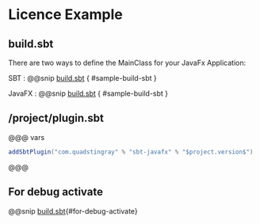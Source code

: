 # Licence Example


## build.sbt
There are two ways to define the MainClass for your JavaFx Application:

SBT
: @@snip [build.sbt](../../../sbt-test/mac/licences-sbt/build.sbt) { #sample-build-sbt }

JavaFX
: @@snip [build.sbt](../../../sbt-test/mac/licences-javafx/build.sbt) { #sample-build-sbt }

## /project/plugin.sbt
@@@ vars
```sbt
addSbtPlugin("com.quadstingray" % "sbt-javafx" % "$project.version$")
```
@@@

## For debug activate
@@snip [build.sbt](../../../sbt-test/mac/licences-sbt/build.sbt){#for-debug-activate}
